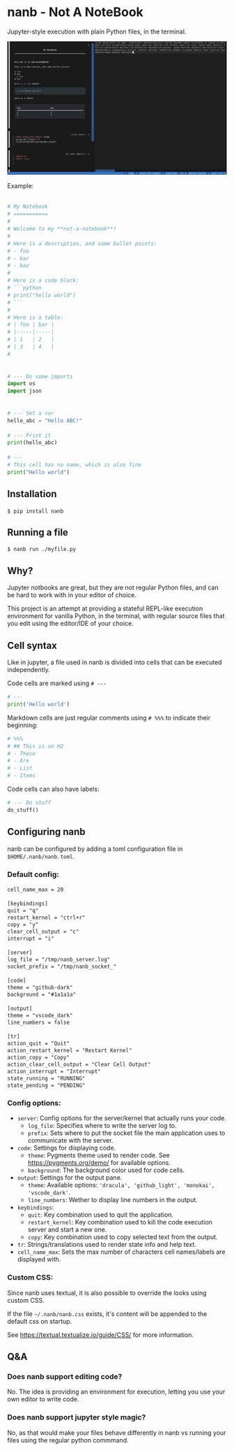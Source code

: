 nanb - Not A NoteBook
=====================

Jupyter-style execution with plain Python files, in the terminal.

![screenshot](https://github.com/enotodden/nanb/blob/e9a553cca8a0411120ac13cb036b82c27c473723/nanb_screenshot.png)

Example:

```python

# My Notebook
# ===========
#
# Welcome to my **not-a-notebook**!
#
# Here is a description, and some bullet points:
# - foo
# - bar
# - baz
#
# Here is a code block:
# ```python
# print("hello world")
# ```
#
# Here is a table:
# | foo | bar |
# |-----|-----|
# | 1   | 2   |
# | 3   | 4   |
#


# --- Do some imports
import os
import json


# --- Set a var
hello_abc = "Hello ABC!"

# --- Print it
print(hello_abc)

# ---
# This cell has no name, which is also fine
print("Hello world")
```

## Installation

```shell
$ pip install nanb
```


## Running a file

```shell
$ nanb run ./myfile.py
```

## Why?

Jupyter notbooks are great, but they are not regular Python files, and can be hard to work with in your editor of choice.

This project is an attempt at providing a stateful REPL-like execution environment for vanilla Python,
in the terminal, with regular source files that you edit using the editor/IDE of your choice.

## Cell syntax

Like in jupyter, a file used in nanb is divided into cells that can be executed independently.

Code cells are marked using `# ---`
```python
# ---
print('Hello world')
```

Markdown cells are just regular comments using `# %%%` to indicate their beginning:
```python
# %%%
# ## This is an H2 
# - These
# - Are 
# - List 
# - Items
```

Code cells can also have labels:

```python
# --- Do stuff
do_stuff()
```

## Configuring nanb

nanb can be configured by adding a toml configuration file in `$HOME/.nanb/nanb.toml`.

### Default config:

```
cell_name_max = 20

[keybindings]
quit = "q"
restart_kernel = "ctrl+r"
copy = "y"
clear_cell_output = "c"
interrupt = "i"

[server]
log_file = "/tmp/nanb_server.log"
socket_prefix = "/tmp/nanb_socket_"

[code]
theme = "github-dark"
background = "#1a1a1a"

[output]
theme = "vscode_dark"
line_numbers = false

[tr]
action_quit = "Quit"
action_restart_kernel = "Restart Kernel"
action_copy = "Copy"
action_clear_cell_output = "Clear Cell Output"
action_interrupt = "Interrupt"
state_running = "RUNNING"
state_pending = "PENDING"
```


### Config options:

- `server`: Config options for the server/kernel that actually runs your code.
    - `log_file`: Specifies where to write the server log to.
    - `prefix`: Sets where to put the socket file the main application uses to communicate with the server.
- `code`: Settings for displaying code.
    - `theme`: Pygments theme used to render code. See https://pygments.org/demo/ for available options.
    - `background`: The background color used for code cells.
- `output`: Settings for the output pane.
    - `theme`: Available options: `'dracula', 'github_light', 'monokai', 'vscode_dark'`.
    - `line_numbers`: Wether to display line numbers in the output.
- `keybindings`:
    - `quit`: Key combination used to quit the application.
    - `restart_kernel`: Key combination used to kill the code execution server and start a new one.
    - `copy`: Key combination used to copy selected text from the output.
- `tr`: Strings/translations used to render state info and help text.
- `cell_name_max`: Sets the max number of characters cell names/labels are displayed with.


### Custom CSS:
Since nanb uses textual, it is also possible to override the looks using custom CSS.

If the file `~/.nanb/nanb.css` exists, it's content will be appended to the default css on startup.

See https://textual.textualize.io/guide/CSS/ for more information.



## Q&A

### Does nanb support editing code?

No. The idea is providing an environment for execution, letting you use your own editor to write code.

### Does nanb support jupyter style magic?

No, as that would make your files behave differently in nanb vs running your files using the regular python commmand.
